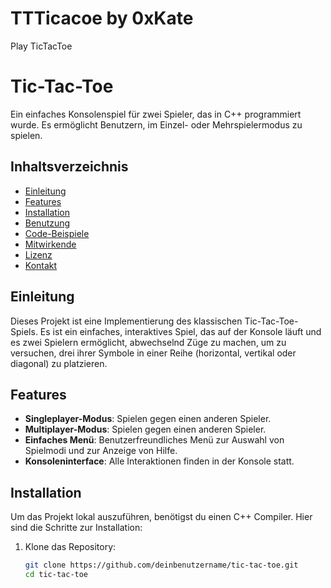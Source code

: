 # TTTicacoe by 0xKate
Play TicTacToe


# Tic-Tac-Toe

Ein einfaches Konsolenspiel für zwei Spieler, das in C++ programmiert wurde. Es ermöglicht Benutzern, im Einzel- oder Mehrspielermodus zu spielen.

## Inhaltsverzeichnis
- [Einleitung](#einleitung)
- [Features](#features)
- [Installation](#installation)
- [Benutzung](#benutzung)
- [Code-Beispiele](#code-beispiele)
- [Mitwirkende](#mitwirkende)
- [Lizenz](#lizenz)
- [Kontakt](#kontakt)

## Einleitung
Dieses Projekt ist eine Implementierung des klassischen Tic-Tac-Toe-Spiels. Es ist ein einfaches, interaktives Spiel, das auf der Konsole läuft und es zwei Spielern ermöglicht, abwechselnd Züge zu machen, um zu versuchen, drei ihrer Symbole in einer Reihe (horizontal, vertikal oder diagonal) zu platzieren.

## Features
- **Singleplayer-Modus**: Spielen gegen einen anderen Spieler.
- **Multiplayer-Modus**: Spielen gegen einen anderen Spieler.
- **Einfaches Menü**: Benutzerfreundliches Menü zur Auswahl von Spielmodi und zur Anzeige von Hilfe.
- **Konsoleninterface**: Alle Interaktionen finden in der Konsole statt.

## Installation
Um das Projekt lokal auszuführen, benötigst du einen C++ Compiler. Hier sind die Schritte zur Installation:

1. Klone das Repository:
   ```bash
   git clone https://github.com/deinbenutzername/tic-tac-toe.git
   cd tic-tac-toe
